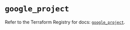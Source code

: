 # `google_project`

Refer to the Terraform Registry for docs: [`google_project`](https://registry.terraform.io/providers/hashicorp/google-beta/6.39.0/docs/resources/google_project).
